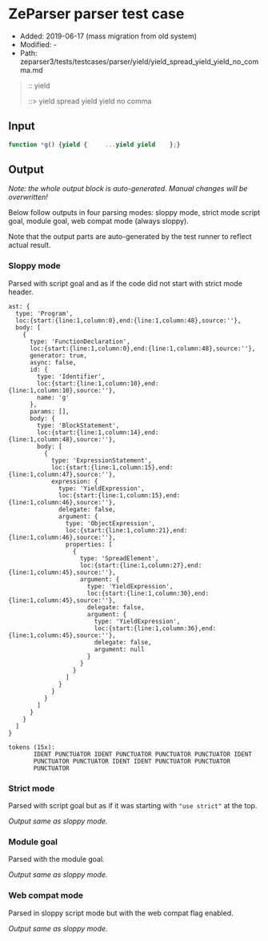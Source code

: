 # ZeParser parser test case

- Added: 2019-06-17 (mass migration from old system)
- Modified: -
- Path: zeparser3/tests/testcases/parser/yield/yield_spread_yield_yield_no_comma.md

> :: yield
>
> ::> yield spread yield yield no comma

## Input

`````js
function *g() {yield {     ...yield yield    };}
`````

## Output

_Note: the whole output block is auto-generated. Manual changes will be overwritten!_

Below follow outputs in four parsing modes: sloppy mode, strict mode script goal, module goal, web compat mode (always sloppy).

Note that the output parts are auto-generated by the test runner to reflect actual result.

### Sloppy mode

Parsed with script goal and as if the code did not start with strict mode header.

`````
ast: {
  type: 'Program',
  loc:{start:{line:1,column:0},end:{line:1,column:48},source:''},
  body: [
    {
      type: 'FunctionDeclaration',
      loc:{start:{line:1,column:0},end:{line:1,column:48},source:''},
      generator: true,
      async: false,
      id: {
        type: 'Identifier',
        loc:{start:{line:1,column:10},end:{line:1,column:10},source:''},
        name: 'g'
      },
      params: [],
      body: {
        type: 'BlockStatement',
        loc:{start:{line:1,column:14},end:{line:1,column:48},source:''},
        body: [
          {
            type: 'ExpressionStatement',
            loc:{start:{line:1,column:15},end:{line:1,column:47},source:''},
            expression: {
              type: 'YieldExpression',
              loc:{start:{line:1,column:15},end:{line:1,column:46},source:''},
              delegate: false,
              argument: {
                type: 'ObjectExpression',
                loc:{start:{line:1,column:21},end:{line:1,column:46},source:''},
                properties: [
                  {
                    type: 'SpreadElement',
                    loc:{start:{line:1,column:27},end:{line:1,column:45},source:''},
                    argument: {
                      type: 'YieldExpression',
                      loc:{start:{line:1,column:30},end:{line:1,column:45},source:''},
                      delegate: false,
                      argument: {
                        type: 'YieldExpression',
                        loc:{start:{line:1,column:36},end:{line:1,column:45},source:''},
                        delegate: false,
                        argument: null
                      }
                    }
                  }
                ]
              }
            }
          }
        ]
      }
    }
  ]
}

tokens (15x):
       IDENT PUNCTUATOR IDENT PUNCTUATOR PUNCTUATOR PUNCTUATOR IDENT
       PUNCTUATOR PUNCTUATOR IDENT IDENT PUNCTUATOR PUNCTUATOR
       PUNCTUATOR
`````

### Strict mode

Parsed with script goal but as if it was starting with `"use strict"` at the top.

_Output same as sloppy mode._

### Module goal

Parsed with the module goal.

_Output same as sloppy mode._

### Web compat mode

Parsed in sloppy script mode but with the web compat flag enabled.

_Output same as sloppy mode._
